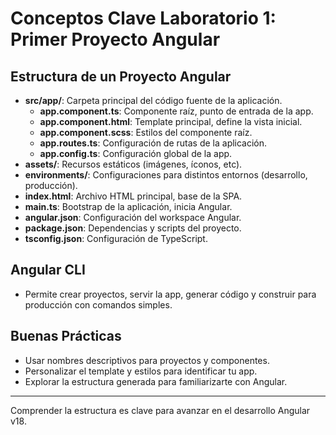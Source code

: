 # Conceptos Clave Laboratorio 1: Primer Proyecto Angular

## Estructura de un Proyecto Angular
- **src/app/**: Carpeta principal del código fuente de la aplicación.
  - **app.component.ts**: Componente raíz, punto de entrada de la app.
  - **app.component.html**: Template principal, define la vista inicial.
  - **app.component.scss**: Estilos del componente raíz.
  - **app.routes.ts**: Configuración de rutas de la aplicación.
  - **app.config.ts**: Configuración global de la app.
- **assets/**: Recursos estáticos (imágenes, íconos, etc).
- **environments/**: Configuraciones para distintos entornos (desarrollo, producción).
- **index.html**: Archivo HTML principal, base de la SPA.
- **main.ts**: Bootstrap de la aplicación, inicia Angular.
- **angular.json**: Configuración del workspace Angular.
- **package.json**: Dependencias y scripts del proyecto.
- **tsconfig.json**: Configuración de TypeScript.

## Angular CLI
- Permite crear proyectos, servir la app, generar código y construir para producción con comandos simples.

## Buenas Prácticas
- Usar nombres descriptivos para proyectos y componentes.
- Personalizar el template y estilos para identificar tu app.
- Explorar la estructura generada para familiarizarte con Angular.

---
Comprender la estructura es clave para avanzar en el desarrollo Angular v18. 